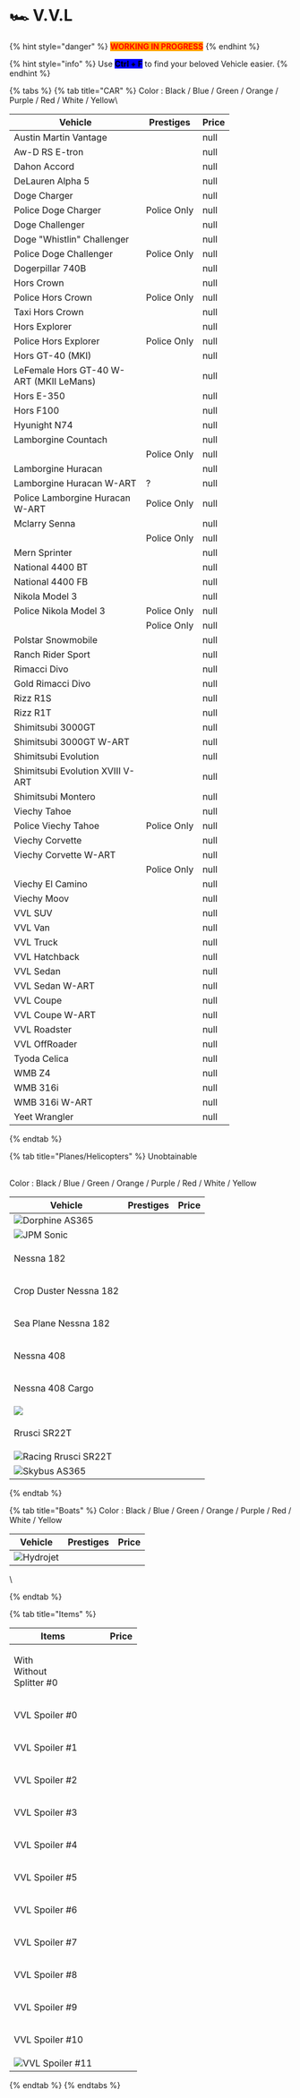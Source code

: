 # 🏎 V.V.L

{% hint style="danger" %}
<mark style="color:red;background-color:orange;">**WORKING IN PROGRESS**</mark>
{% endhint %}

{% hint style="info" %}
Use <mark style="background-color:blue;">**Ctrl + F**</mark> to find your beloved Vehicle easier.
{% endhint %}

{% tabs %}
{% tab title="CAR" %}
Color : Black / Blue / Green / Orange / Purple / Red / White / Yellow\


<table><thead><tr><th width="220">Vehicle</th><th>Prestiges</th><th data-type="number">Price</th></tr></thead><tbody><tr><td><img src="../../.gitbook/assets/image (6).png" alt="">Austin Martin Vantage</td><td></td><td>null</td></tr><tr><td><img src="../../.gitbook/assets/image (2) (1).png" alt="">Aw-D RS E-tron</td><td></td><td>null</td></tr><tr><td><img src="../../.gitbook/assets/image (4).png" alt="">Dahon Accord</td><td></td><td>null</td></tr><tr><td><img src="../../.gitbook/assets/image (43) (1).png" alt="">DeLauren Alpha 5</td><td></td><td>null</td></tr><tr><td><img src="../../.gitbook/assets/image (237).png" alt="">Doge Charger</td><td></td><td>null</td></tr><tr><td><a href="https://steamuserimages-a.akamaihd.net/ugc/2047483756772383692/6706513D808E8EBEE58A9B8C5B61F653F23BF32E/"><img src="https://steamuserimages-a.akamaihd.net/ugc/2047483756772383692/6706513D808E8EBEE58A9B8C5B61F653F23BF32E/" alt=""></a><br>Police Doge Charger</td><td>Police Only</td><td>null</td></tr><tr><td><img src="../../.gitbook/assets/image (26).png" alt="">Doge Challenger</td><td></td><td>null</td></tr><tr><td><img src="../../.gitbook/assets/image (22).png" alt="">Doge "Whistlin" Challenger</td><td></td><td>null</td></tr><tr><td><a href="https://steamuserimages-a.akamaihd.net/ugc/2047483756772379352/1E553B021D086C03062B6F50DC146C8B72701E38/"><img src="https://steamuserimages-a.akamaihd.net/ugc/2047483756772379352/1E553B021D086C03062B6F50DC146C8B72701E38/" alt=""></a>Police Doge Challenger</td><td>Police Only</td><td>null</td></tr><tr><td><a href="https://steamuserimages-a.akamaihd.net/ugc/2073388328681116252/047CB8483184501DB1B895964B3D3301D29D80C7/"><img src="https://steamuserimages-a.akamaihd.net/ugc/2073388328681116252/047CB8483184501DB1B895964B3D3301D29D80C7/" alt=""></a><br>Dogerpillar 740B</td><td></td><td>null</td></tr><tr><td><img src="../../.gitbook/assets/image (12).png" alt="">Hors Crown</td><td></td><td>null</td></tr><tr><td><a href="https://steamuserimages-a.akamaihd.net/ugc/2047483756771764976/3B7A6672A68098D4796E908F29E24E46D6A5770D/"><img src="https://steamuserimages-a.akamaihd.net/ugc/2047483756771764976/3B7A6672A68098D4796E908F29E24E46D6A5770D/" alt=""></a><br>Police Hors Crown</td><td>Police Only</td><td>null</td></tr><tr><td><img src="../../.gitbook/assets/image (1) (1).png" alt="">Taxi Hors Crown</td><td></td><td>null</td></tr><tr><td><a href="https://steamuserimages-a.akamaihd.net/ugc/2047483756771777136/B179E91A2E01DBB64594AB6BD3A12F45D86EA2A7/"><img src="https://steamuserimages-a.akamaihd.net/ugc/2047483756771777136/B179E91A2E01DBB64594AB6BD3A12F45D86EA2A7/" alt=""></a><br>Hors Explorer</td><td></td><td>null</td></tr><tr><td><a href="https://steamuserimages-a.akamaihd.net/ugc/2047483756771776633/2AC2139AB1AA4E610E2D0E9E88DF5D2815FEB25A/"><img src="https://steamuserimages-a.akamaihd.net/ugc/2047483756771776633/2AC2139AB1AA4E610E2D0E9E88DF5D2815FEB25A/" alt=""></a><br>Police Hors Explorer</td><td>Police Only</td><td>null</td></tr><tr><td><img src="../../.gitbook/assets/image (10).png" alt="">Hors GT-40 (MKI)</td><td></td><td>null</td></tr><tr><td><img src="../../.gitbook/assets/image (54).png" alt="">LeFemale Hors GT-40 W-ART (MKII LeMans)</td><td></td><td>null</td></tr><tr><td><img src="../../.gitbook/assets/image (15).png" alt="">Hors E-350</td><td></td><td>null</td></tr><tr><td><img src="../../.gitbook/assets/image (53).png" alt="">Hors F100</td><td></td><td>null</td></tr><tr><td><img src="../../.gitbook/assets/image (52).png" alt="">Hyunight N74</td><td></td><td>null</td></tr><tr><td><img src="../../.gitbook/assets/image (14).png" alt="">Lamborgine Countach</td><td></td><td>null</td></tr><tr><td><img src="../../.gitbook/assets/image (21).png" alt=""></td><td>Police Only</td><td>null</td></tr><tr><td><img src="../../.gitbook/assets/image (29).png" alt="">Lamborgine Huracan</td><td></td><td>null</td></tr><tr><td><a href="https://steamuserimages-a.akamaihd.net/ugc/2047484394151118730/A2AF1248EE654B0770E6C25AFE7E01CBD66CC928/"><img src="https://steamuserimages-a.akamaihd.net/ugc/2047484394151118730/A2AF1248EE654B0770E6C25AFE7E01CBD66CC928/" alt=""></a><br>Lamborgine Huracan W-ART</td><td>?</td><td>null</td></tr><tr><td><a href="https://steamuserimages-a.akamaihd.net/ugc/2047485093137287418/2EE03DBA7B165CA319AE50AFA7CC135DDB04F00C/"><img src="https://steamuserimages-a.akamaihd.net/ugc/2047485093137287418/2EE03DBA7B165CA319AE50AFA7CC135DDB04F00C/" alt=""></a>Police Lamborgine Huracan W-ART</td><td>Police Only</td><td>null</td></tr><tr><td><img src="../../.gitbook/assets/image (48) (1).png" alt="">Mclarry Senna</td><td></td><td>null</td></tr><tr><td><a href="https://steamuserimages-a.akamaihd.net/ugc/2072259893572995599/5320CA091F29C60CBE364C036DA387D8B521BAD5/"><img src="https://steamuserimages-a.akamaihd.net/ugc/2072259893572995599/5320CA091F29C60CBE364C036DA387D8B521BAD5/" alt=""></a><br></td><td>Police Only</td><td>null</td></tr><tr><td><img src="../../.gitbook/assets/image (9).png" alt="">Mern Sprinter</td><td></td><td>null</td></tr><tr><td><img src="../../.gitbook/assets/image (40) (1).png" alt="">National 4400 BT</td><td></td><td>null</td></tr><tr><td><img src="../../.gitbook/assets/image (106).png" alt="">National 4400 FB</td><td></td><td>null</td></tr><tr><td><img src="../../.gitbook/assets/image (35).png" alt="">Nikola Model 3</td><td></td><td>null</td></tr><tr><td><a href="https://steamuserimages-a.akamaihd.net/ugc/2047483756772374805/F32B5AB0861053EBA816490FE723B30C4B511510/"><img src="https://steamuserimages-a.akamaihd.net/ugc/2047483756772374805/F32B5AB0861053EBA816490FE723B30C4B511510/" alt=""></a><br>Police Nikola Model 3</td><td>Police Only</td><td>null</td></tr><tr><td><a href="https://steamuserimages-a.akamaihd.net/ugc/2047483756772375435/FE053CF3ABEA4118881394EB8C064D9C58D63265/"><img src="https://steamuserimages-a.akamaihd.net/ugc/2047483756772375435/FE053CF3ABEA4118881394EB8C064D9C58D63265/" alt=""></a></td><td>Police Only</td><td>null</td></tr><tr><td><a href="https://steamuserimages-a.akamaihd.net/ugc/2053115793380381670/2944E2D7D72A6AAD3EF13C1C36ECB6253CA12ABC/"><img src="https://steamuserimages-a.akamaihd.net/ugc/2053115793380381670/2944E2D7D72A6AAD3EF13C1C36ECB6253CA12ABC/" alt=""></a>Polstar Snowmobile</td><td></td><td>null</td></tr><tr><td><img src="../../.gitbook/assets/image (32).png" alt="">Ranch Rider Sport</td><td></td><td>null</td></tr><tr><td><img src="../../.gitbook/assets/image (38).png" alt="">Rimacci Divo</td><td></td><td>null</td></tr><tr><td><img src="../../.gitbook/assets/image (50).png" alt="">Gold Rimacci Divo</td><td></td><td>null</td></tr><tr><td><img src="../../.gitbook/assets/image (45) (1).png" alt="">Rizz R1S</td><td></td><td>null</td></tr><tr><td><img src="../../.gitbook/assets/image (27).png" alt="">Rizz R1T</td><td></td><td>null</td></tr><tr><td><img src="../../.gitbook/assets/image (11).png" alt="">Shimitsubi 3000GT</td><td></td><td>null</td></tr><tr><td><img src="../../.gitbook/assets/image (41) (1).png" alt="">Shimitsubi 3000GT W-ART</td><td></td><td>null</td></tr><tr><td><img src="../../.gitbook/assets/image (49).png" alt="">Shimitsubi Evolution</td><td></td><td>null</td></tr><tr><td><img src="../../.gitbook/assets/image (115).png" alt="">Shimitsubi Evolution XVIII V-ART</td><td></td><td>null</td></tr><tr><td><img src="../../.gitbook/assets/image (116).png" alt="">Shimitsubi Montero</td><td></td><td>null</td></tr><tr><td><img src="../../.gitbook/assets/image (7).png" alt="">Viechy Tahoe</td><td></td><td>null</td></tr><tr><td><a href="https://steamuserimages-a.akamaihd.net/ugc/2047485093137291351/4DCF2EED6D233FD8E1600321A33B1AF87D2FEACD/"><img src="https://steamuserimages-a.akamaihd.net/ugc/2047485093137291351/4DCF2EED6D233FD8E1600321A33B1AF87D2FEACD/" alt=""></a><br>Police Viechy Tahoe</td><td>Police Only</td><td>null</td></tr><tr><td><img src="../../.gitbook/assets/image (4) (1).png" alt="">Viechy Corvette</td><td></td><td>null</td></tr><tr><td><img src="../../.gitbook/assets/image (24).png" alt="">Viechy Corvette W-ART</td><td></td><td>null</td></tr><tr><td><a href="https://steamuserimages-a.akamaihd.net/ugc/2072259893573007421/85BBE9C10FE36F327902CD406CDD3D389732567C/"><img src="https://steamuserimages-a.akamaihd.net/ugc/2072259893573007421/85BBE9C10FE36F327902CD406CDD3D389732567C/" alt=""></a></td><td>Police Only</td><td>null</td></tr><tr><td><img src="../../.gitbook/assets/image (17).png" alt="">Viechy El Camino</td><td></td><td>null</td></tr><tr><td><img src="../../.gitbook/assets/image (19).png" alt="">Viechy Moov</td><td></td><td>null</td></tr><tr><td><img src="../../.gitbook/assets/image (8).png" alt="">VVL SUV</td><td></td><td>null</td></tr><tr><td><img src="../../.gitbook/assets/image (13).png" alt="">VVL Van</td><td></td><td>null</td></tr><tr><td><img src="../../.gitbook/assets/image (3) (1).png" alt="">VVL Truck</td><td></td><td>null</td></tr><tr><td><a href="https://steamuserimages-a.akamaihd.net/ugc/2053117060957565248/D1B6AD5BD69FC1DEBA5E870F3C0544DC15DDC227/"><img src="https://steamuserimages-a.akamaihd.net/ugc/2053117060957565248/D1B6AD5BD69FC1DEBA5E870F3C0544DC15DDC227/" alt=""></a><br>VVL Hatchback</td><td></td><td>null</td></tr><tr><td><img src="../../.gitbook/assets/image (126).png" alt="">VVL Sedan</td><td></td><td>null</td></tr><tr><td><a href="https://steamuserimages-a.akamaihd.net/ugc/2053117060957569272/325F8C54ED9B09646D50D9E8B4889E9263136F9B/"><img src="https://steamuserimages-a.akamaihd.net/ugc/2053117060957569272/325F8C54ED9B09646D50D9E8B4889E9263136F9B/" alt=""></a><br>VVL Sedan W-ART</td><td></td><td>null</td></tr><tr><td><img src="../../.gitbook/assets/image (150).png" alt="">VVL Coupe</td><td></td><td>null</td></tr><tr><td><img src="../../.gitbook/assets/image (44) (1).png" alt="">VVL Coupe W-ART</td><td></td><td>null</td></tr><tr><td><img src="../../.gitbook/assets/image (152).png" alt="">VVL Roadster</td><td></td><td>null</td></tr><tr><td><img src="../../.gitbook/assets/image (143).png" alt="">VVL OffRoader</td><td></td><td>null</td></tr><tr><td><img src="../../.gitbook/assets/image (135).png" alt="">Tyoda Celica</td><td></td><td>null</td></tr><tr><td><img src="../../.gitbook/assets/image (165).png" alt="">WMB Z4</td><td></td><td>null</td></tr><tr><td><img src="../../.gitbook/assets/image (132).png" alt="">WMB 316i</td><td></td><td>null</td></tr><tr><td><img src="../../.gitbook/assets/image (146).png" alt="">WMB 316i W-ART</td><td></td><td>null</td></tr><tr><td><img src="../../.gitbook/assets/image (47) (1).png" alt="">Yeet Wrangler</td><td></td><td>null</td></tr></tbody></table>
{% endtab %}

{% tab title="Planes/Helicopters" %}
Unobtainable

\
Color : Black / Blue / Green / Orange / Purple / Red / White / Yellow

| Vehicle                                                                                                                                                                                                                                                                             | Prestiges | Price |
| ----------------------------------------------------------------------------------------------------------------------------------------------------------------------------------------------------------------------------------------------------------------------------------- | --------- | ----- |
| [![](https://steamuserimages-a.akamaihd.net/ugc/2047485093137299222/FAF65FF614AD81B6D7FF5980CA6E41CC64DB0D6F/)](https://steamuserimages-a.akamaihd.net/ugc/2047485093137299222/FAF65FF614AD81B6D7FF5980CA6E41CC64DB0D6F/)Dorphine AS365                                             |           |       |
| [![](https://steamuserimages-a.akamaihd.net/ugc/2073387153013125232/CB4164524970FF12E6224C6AEA261C65E0421497/)](https://steamuserimages-a.akamaihd.net/ugc/2073387153013125232/CB4164524970FF12E6224C6AEA261C65E0421497/)JPM Sonic                                                  |           |       |
| <p><a href="https://steamuserimages-a.akamaihd.net/ugc/2047483756772285374/475EE6336FAE190AA16403BE5D6CC6A88C3BC77C/"><img src="https://steamuserimages-a.akamaihd.net/ugc/2047483756772285374/475EE6336FAE190AA16403BE5D6CC6A88C3BC77C/" alt=""></a><br>Nessna 182</p>             |           |       |
| <p><a href="https://steamuserimages-a.akamaihd.net/ugc/2053115793380449951/B99A35EACAC7BE9D7E7880CCC1547FD256802BFD/"><img src="https://steamuserimages-a.akamaihd.net/ugc/2053115793380449951/B99A35EACAC7BE9D7E7880CCC1547FD256802BFD/" alt=""></a><br>Crop Duster Nessna 182</p> |           |       |
| <p><a href="https://steamuserimages-a.akamaihd.net/ugc/2053115793380451007/8B9833B7672E479DE04B1DF631F3D1C18EBC9AD6/"><img src="https://steamuserimages-a.akamaihd.net/ugc/2053115793380451007/8B9833B7672E479DE04B1DF631F3D1C18EBC9AD6/" alt=""></a><br>Sea Plane Nessna 182</p>   |           |       |
| <p><a href="https://steamuserimages-a.akamaihd.net/ugc/2047483756772300013/6964F47EA36620C30E97702B4ED8C1077234ED1D/"><img src="https://steamuserimages-a.akamaihd.net/ugc/2047483756772300013/6964F47EA36620C30E97702B4ED8C1077234ED1D/" alt=""></a><br>Nessna 408</p>             |           |       |
| <p><a href="https://steamuserimages-a.akamaihd.net/ugc/2047483756772300519/7A9F7ECA3AD968FC12154710F3BC977F6339D982/"><img src="https://steamuserimages-a.akamaihd.net/ugc/2047483756772300519/7A9F7ECA3AD968FC12154710F3BC977F6339D982/" alt=""></a><br>Nessna 408 Cargo</p>       |           |       |
| [![](https://steamuserimages-a.akamaihd.net/ugc/2047483756772301892/E563F391028893C1CAFB34460822E7C2B0492B3F/)](https://steamuserimages-a.akamaihd.net/ugc/2047483756772301892/E563F391028893C1CAFB34460822E7C2B0492B3F/)                                                           |           |       |
| <p><a href="https://steamuserimages-a.akamaihd.net/ugc/2053115793380403646/E7B1A985106F0A94A2D607D815113B20395CEF6B/"><img src="https://steamuserimages-a.akamaihd.net/ugc/2053115793380403646/E7B1A985106F0A94A2D607D815113B20395CEF6B/" alt=""></a><br>Rrusci SR22T</p>           |           |       |
| [![](https://steamuserimages-a.akamaihd.net/ugc/2053115793380416570/5A203B2E897CE78C64FCB624AE3C48F54BE6DD33/)](https://steamuserimages-a.akamaihd.net/ugc/2053115793380416570/5A203B2E897CE78C64FCB624AE3C48F54BE6DD33/)Racing Rrusci SR22T                                        |           |       |
| [![](https://steamuserimages-a.akamaihd.net/ugc/2053115793380427586/8EECE31D5D3F7BEB8BB51146DF1C80ED02D6E146/)](https://steamuserimages-a.akamaihd.net/ugc/2053115793380427586/8EECE31D5D3F7BEB8BB51146DF1C80ED02D6E146/)Skybus AS365                                               |           |       |
{% endtab %}

{% tab title="Boats" %}
Color : Black / Blue / Green / Orange / Purple / Red / White / Yellow



| Vehicle                                                                                                                                                                                                                           | Prestiges | Price |
| --------------------------------------------------------------------------------------------------------------------------------------------------------------------------------------------------------------------------------- | --------- | ----- |
| [![](https://steamuserimages-a.akamaihd.net/ugc/2047484394151094194/668579A1E35A807537C6C3675CDBD862321F0B14/)](https://steamuserimages-a.akamaihd.net/ugc/2047484394151094194/668579A1E35A807537C6C3675CDBD862321F0B14/)Hydrojet |           |       |

\

{% endtab %}

{% tab title="Items" %}


| Items                                                                                                                                                                                                                                                                                                                                                                                                                  |   | Price |
| ---------------------------------------------------------------------------------------------------------------------------------------------------------------------------------------------------------------------------------------------------------------------------------------------------------------------------------------------------------------------------------------------------------------------- | - | ----- |
| <p>With<a href="https://steamuserimages-a.akamaihd.net/ugc/2047484394145979123/17994CC048DAD1E3B45FF157A03E078F43F93A99/"><img src="https://steamuserimages-a.akamaihd.net/ugc/2047484394145979123/17994CC048DAD1E3B45FF157A03E078F43F93A99/" alt=""></a><br>Without<br><img src="https://steamuserimages-a.akamaihd.net/ugc/2047484394145979111/E83FF20F3E9156BDD0038D4E80FC864D996EF49D/" alt=""><br>Splitter #0</p> |   |       |
| <p><a href="https://steamuserimages-a.akamaihd.net/ugc/2047484394146009001/DA6D8427408F371614B059251D7EEE36B7134620/"><img src="https://steamuserimages-a.akamaihd.net/ugc/2047484394146009001/DA6D8427408F371614B059251D7EEE36B7134620/" alt=""></a><br>VVL Spoiler #0</p>                                                                                                                                            |   |       |
| <p><a href="https://steamuserimages-a.akamaihd.net/ugc/2047484394146019621/AE082AF9F491E8DE9D7833F1F87AE05CBC334E7A/"><img src="https://steamuserimages-a.akamaihd.net/ugc/2047484394146019621/AE082AF9F491E8DE9D7833F1F87AE05CBC334E7A/" alt=""></a><br>VVL Spoiler #1</p>                                                                                                                                            |   |       |
| <p><a href="https://steamuserimages-a.akamaihd.net/ugc/2047484394146024793/1B5391FCBA174BB585173A9ABA787AA862E77FC5/"><img src="https://steamuserimages-a.akamaihd.net/ugc/2047484394146024793/1B5391FCBA174BB585173A9ABA787AA862E77FC5/" alt=""></a><br>VVL Spoiler #2</p>                                                                                                                                            |   |       |
| <p><a href="https://steamuserimages-a.akamaihd.net/ugc/2047484394146034294/EC4A4B98B0AAC81D6A87B6F0F2CBAC77C1177A69/"><img src="https://steamuserimages-a.akamaihd.net/ugc/2047484394146034294/EC4A4B98B0AAC81D6A87B6F0F2CBAC77C1177A69/" alt=""></a><br>VVL Spoiler #3</p>                                                                                                                                            |   |       |
| <p><a href="https://steamuserimages-a.akamaihd.net/ugc/2047484394146038150/E51F0B48394C89052F692FF5F5F47FFF8B58E9E5/"><img src="https://steamuserimages-a.akamaihd.net/ugc/2047484394146038150/E51F0B48394C89052F692FF5F5F47FFF8B58E9E5/" alt=""></a><br>VVL Spoiler #4</p>                                                                                                                                            |   |       |
| <p><a href="https://steamuserimages-a.akamaihd.net/ugc/2047484394146053605/7A04AD4E44D81620035AA15446B94E2B9F682E85/"><img src="https://steamuserimages-a.akamaihd.net/ugc/2047484394146053605/7A04AD4E44D81620035AA15446B94E2B9F682E85/" alt=""></a><br>VVL Spoiler #5</p>                                                                                                                                            |   |       |
| <p><a href="https://steamuserimages-a.akamaihd.net/ugc/2047484394146056160/11F152F037D83F03E6CA3E2A8B35684974A0E8DB/"><img src="https://steamuserimages-a.akamaihd.net/ugc/2047484394146056160/11F152F037D83F03E6CA3E2A8B35684974A0E8DB/" alt=""></a><br>VVL Spoiler #6</p>                                                                                                                                            |   |       |
| <p><a href="https://steamuserimages-a.akamaihd.net/ugc/2047484394146080890/1B9B4C7C8E3A097AC91CA55A91FE9D917441903F/"><img src="https://steamuserimages-a.akamaihd.net/ugc/2047484394146080890/1B9B4C7C8E3A097AC91CA55A91FE9D917441903F/" alt=""></a><br>VVL Spoiler #7</p>                                                                                                                                            |   |       |
| <p><a href="https://steamuserimages-a.akamaihd.net/ugc/2047484394146148870/F29024254D97FD27F0F675128F8D4F77F622C26B/"><img src="https://steamuserimages-a.akamaihd.net/ugc/2047484394146148870/F29024254D97FD27F0F675128F8D4F77F622C26B/" alt=""></a><br>VVL Spoiler #8</p>                                                                                                                                            |   |       |
| <p><a href="https://steamuserimages-a.akamaihd.net/ugc/2047484394146153780/3EC441ED99ADCC79C78E127010B0AAEB1CCF7133/"><img src="https://steamuserimages-a.akamaihd.net/ugc/2047484394146153780/3EC441ED99ADCC79C78E127010B0AAEB1CCF7133/" alt=""></a><br>VVL Spoiler #9</p>                                                                                                                                            |   |       |
| <p><a href="https://steamuserimages-a.akamaihd.net/ugc/2047484394146158373/1C848E8BFA0D7DC3587ADF2120D525C3B2784F35/"><img src="https://steamuserimages-a.akamaihd.net/ugc/2047484394146158373/1C848E8BFA0D7DC3587ADF2120D525C3B2784F35/" alt=""></a><br>VVL Spoiler #10</p>                                                                                                                                           |   |       |
| [![](https://steamuserimages-a.akamaihd.net/ugc/2047484394146167994/9A0EFBF6CD2FE91CB5D977F69273486DB647A491/)](https://steamuserimages-a.akamaihd.net/ugc/2047484394146167994/9A0EFBF6CD2FE91CB5D977F69273486DB647A491/)VVL Spoiler #11                                                                                                                                                                               |   |       |
{% endtab %}
{% endtabs %}
